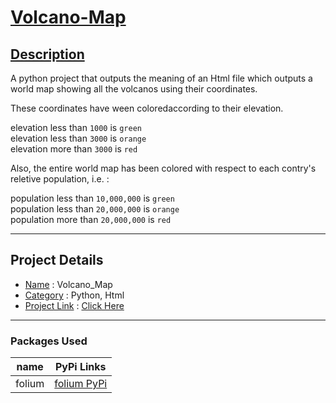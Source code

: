 # <ins>Volcano-Map</ins> #

## <ins> Description </ins>
A python project that outputs the meaning of an Html file which outputs a world map
showing all the volcanos using their coordinates.

These coordinates have ween coloredaccording to their elevation.

elevation less than  ` 1000 ` is ` green ` <br/>
elevation less than  ` 3000 ` is ` orange ` <br/>
elevation more than  ` 3000 ` is ` red ` <br/>

Also, the entire world map has been colored with respect to each
contry's reletive population, i.e. :

population less than  ` 10,000,000 ` is ` green ` <br/>
population less than  ` 20,000,000 ` is ` orange ` <br/>
population more than  ` 20,000,000 ` is ` red ` <br/>

---

## Project Details
* <ins>Name</ins> :  Volcano_Map
* <ins>Category</ins> :  Python, Html
* <ins>Project Link</ins> : [Click Here](https://angadsinghsandhu.github.io/Volcano-Map/)

---

### Packages Used ###
| name   | PyPi Links                                            |
| ------ | ----------------------------------------------------- |
| folium | [folium PyPi](https://pypi.org/project/folium/0.1.5/) |

